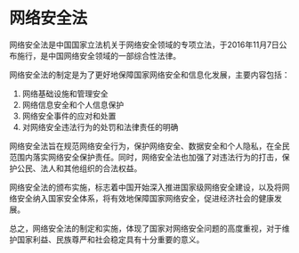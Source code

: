 # 网络安全法

网络安全法是中国国家立法机关于网络安全领域的专项立法，于2016年11月7日公布施行，是中国网络安全领域的一部综合性法律。

网络安全法的制定是为了更好地保障国家网络安全和信息化发展，主要内容包括：

1. 网络基础设施和管理安全
2. 网络信息安全和个人信息保护
3. 网络安全事件的应对和处置
4. 对网络安全违法行为的处罚和法律责任的明确

网络安全法旨在规范网络安全行为，保护网络安全、数据安全和个人隐私，在全民范围内落实网络安全保护责任。同时，网络安全法也加强了对违法行为的打击，保护公民、法人和其他组织的合法权益。

网络安全法的颁布实施，标志着中国开始深入推进国家级网络安全建设，以及将网络安全纳入国家安全体系，将有效地保障国家网络安全，促进经济社会的健康发展。

总之，网络安全法的制定和实施，体现了国家对网络安全问题的高度重视，对于维护国家利益、民族尊严和社会稳定具有十分重要的意义。